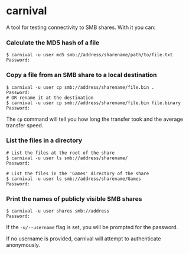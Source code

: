 # carnival

A tool for testing connectivity to SMB shares. With it you can:

### Calculate the MD5 hash of a file
```
$ carnival -u user md5 smb://address/sharename/path/to/file.txt
Password:
```

### Copy a file from an SMB share to a local destination
```
$ carnival -u user cp smb://address/sharename/file.bin .
Password:
# OR rename it at the destination
$ carnival -u user cp smb://address/sharename/file.bin file.binary
Password:
```
The `cp` command will tell you how long the transfer took and the average transfer speed.

### List the files in a directory
```
# List the files at the root of the share
$ carnival -u user ls smb://address/sharename/
Password:

# List the files in the 'Games' directory of the share
$ carnival -u user ls smb://address/sharename/Games
Password:
```

### Print the names of publicly visible SMB shares
```
$ carnival -u user shares smb://address
Password:
```

If the `-u/--username` flag is set, you will be prompted for the password.

If no username is provided, carnival will attempt to authenticate anonymously.
